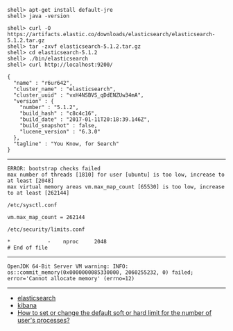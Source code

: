 ```
shell> apt-get install default-jre
shell> java -version

shell> curl -O https://artifacts.elastic.co/downloads/elasticsearch/elasticsearch-5.1.2.tar.gz
shell> tar -zxvf elasticsearch-5.1.2.tar.gz
shell> cd elasticsearch-5.1.2
shell> ./bin/elasticsearch
shell> curl http://localhost:9200/
```

```
{
  "name" : "r6ur642",
  "cluster_name" : "elasticsearch",
  "cluster_uuid" : "vxH4NSBVS_qDdENZUw34mA",
  "version" : {
    "number" : "5.1.2",
    "build_hash" : "c8c4c16",
    "build_date" : "2017-01-11T20:18:39.146Z",
    "build_snapshot" : false,
    "lucene_version" : "6.3.0"
  },
  "tagline" : "You Know, for Search"
}
```


---

```
ERROR: bootstrap checks failed
max number of threads [1810] for user [ubuntu] is too low, increase to at least [2048]
max virtual memory areas vm.max_map_count [65530] is too low, increase to at least [262144]
```

`/etc/sysctl.conf`
```
vm.max_map_count = 262144
```

`/etc/security/limits.conf`
```
*            -    nproc     2048
# End of file
```
---

```
OpenJDK 64-Bit Server VM warning: INFO: os::commit_memory(0x0000000085330000, 2060255232, 0) failed; error='Cannot allocate memory' (errno=12)
```
---

- [elasticsearch](https://www.elastic.co/products/elasticsearch)
- [kibana](https://www.elastic.co/products/kibana)
- [How to set or change the default soft or hard limit for the number of user's processes?](https://access.redhat.com/solutions/406663)

